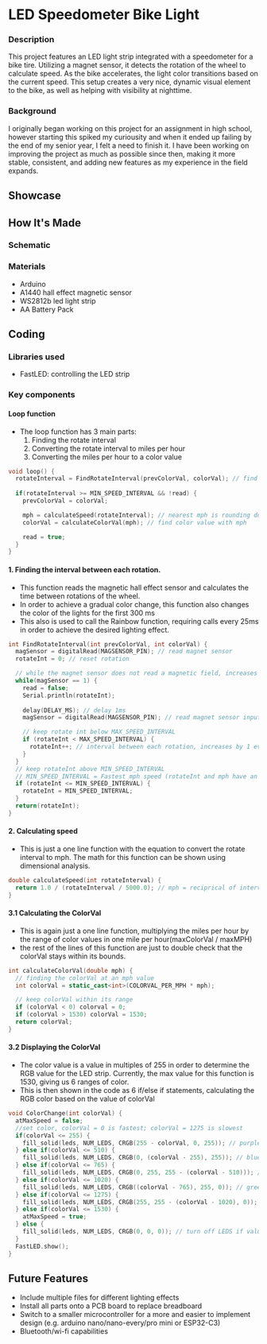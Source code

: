 # LED Speedometer Bike Light

### Description
This project features an LED light strip integrated with a speedometer for a bike tire. Utilizing a magnet sensor, it 
detects the rotation of the wheel to calculate speed. As the bike accelerates, the light color transitions based on 
the current speed. This setup creates a very nice, dynamic visual element to the bike, as well as helping with visibility at nighttime.

### Background

I originally began working on this project for an assignment in high school, however starting this spiked my 
curiousity and when it ended up failing by the end of my senior year, I felt a need to finish it. I have been working on 
improving the project as much as possible since then, making it more stable, consistent, and adding new features
as my experience in the field expands.


## Showcase

## How It's Made

### Schematic

### Materials
- Arduino 
- A1440 hall effect magnetic sensor
- WS2812b led light strip
- AA Battery Pack

## Coding

### Libraries used
- FastLED: controlling the LED strip

### Key components

#### Loop function
- The loop function has 3 main parts:
    1. Finding the rotate interval
    2. Converting the rotate interval to miles per hour
    3. Converting the miles per hour to a color value 



```cpp
void loop() {
  rotateInterval = FindRotateInterval(prevColorVal, colorVal); // find interval between rotation
  
  if(rotateInterval >= MIN_SPEED_INTERVAL && !read) {
    prevColorVal = colorVal; 

    mph = calculateSpeed(rotateInterval); // nearest mph is rounding down mph to use as range for map
    colorVal = calculateColorVal(mph); // find color value with mph

    read = true;
  }
}
```

#### 1. Finding the interval between each rotation.
- This function reads the magnetic hall effect sensor and calculates the time between rotations of the wheel.
- In order to achieve a gradual color change, this function also changes the color of the lights for the first 300 ms
- This also is used to call the Rainbow function, requiring calls every 25ms in order to achieve the desired lighting effect.
``` cpp
int FindRotateInterval(int prevColorVal, int colorVal) {
  magSensor = digitalRead(MAGSENSOR_PIN); // read magnet sensor
  rotateInt = 0; // reset rotation

  // while the magnet sensor does not read a magnetic field, increases rotation interval
  while(magSensor == 1) {
    read = false;
    Serial.println(rotateInt);
    
    delay(DELAY_MS); // delay 1ms
    magSensor = digitalRead(MAGSENSOR_PIN); // read magnet sensor input

    // keep rotate int below MAX_SPEED_INTERVAL
    if (rotateInt < MAX_SPEED_INTERVAL) {
      rotateInt++; // interval between each rotation, increases by 1 every 10 ms
    }
  }
  // keep rotateInt above MIN_SPEED_INTERVAL
  // MIN_SPEED_INTERVAL = Fastest mph speed (rotateInt and mph have an inverse relationship)
  if (rotateInt <= MIN_SPEED_INTERVAL) {
    rotateInt = MIN_SPEED_INTERVAL;
  }
  return(rotateInt);
} 
```

#### 2. Calculating speed
- This is just a one line function with the equation to convert the rotate interval to mph. The math for this function can be shown using dimensional analysis.
```cpp
double calculateSpeed(int rotateInterval) {
  return 1.0 / (rotateInterval / 5000.0); // mph = reciprical of interval between each rotation, divided by 5000ms
}
```

#### 3.1 Calculating the ColorVal

- This is again just a one line function, multiplying the miles per hour by the range of color values in one mile per hour(maxColorVal / maxMPH)
- the rest of the lines of this function are just to double check that the colorVal stays within its bounds.
```cpp
int calculateColorVal(double mph) {
  // finding the colorVal at an mph value
  int colorVal = static_cast<int>(COLORVAL_PER_MPH * mph);

  // keep colorVal within its range
  if (colorVal < 0) colorval = 0;
  if (colorVal > 1530) colorVal = 1530;
  return colorVal;
}
```

#### 3.2 Displaying the ColorVal
- The color value is a value in multiples of 255 in order to determine the RGB value for the LED strip. Currently, the max value for this function is 1530, giving us 6 ranges of color.
- This is then shown in the code as 6 if/else if statements, calculating the RGB color based on the value of colorVal

```cpp
void ColorChange(int colorVal) {
  atMaxSpeed = false;
  //set color, colorVal = 0 is fastest; colorVal = 1275 is slowest
  if(colorVal <= 255) {
    fill_solid(leds, NUM_LEDS, CRGB(255 - colorVal, 0, 255)); // purple to blue
  } else if(colorVal <= 510) {
    fill_solid(leds, NUM_LEDS, CRGB(0, (colorVal - 255), 255)); // blue to teal
  } else if(colorVal <= 765) {
    fill_solid(leds, NUM_LEDS, CRGB(0, 255, 255 - (colorVal - 510))); // teal to green
  } else if(colorVal <= 1020) {
    fill_solid(leds, NUM_LEDS, CRGB((colorVal - 765), 255, 0)); // green to yellow
  } else if(colorVal <= 1275) {
    fill_solid(leds, NUM_LEDS, CRGB(255, 255 - (colorVal - 1020), 0)); // yellow to red
  } else if(colorVal <= 1530) {
    atMaxSpeed = true;
  } else {
    fill_solid(leds, NUM_LEDS, CRGB(0, 0, 0)); // turn off LEDS if value outside of colorVal range
  }
  FastLED.show();
}
```


## Future Features
- Include multiple files for different lighting effects
- Install all parts onto a PCB board to replace breadboard
- Switch to a smaller microcontroller for a more and easier to implement design (e.g. arduino nano/nano-every/pro mini or ESP32-C3)
- Bluetooth/wi-fi capabilities

